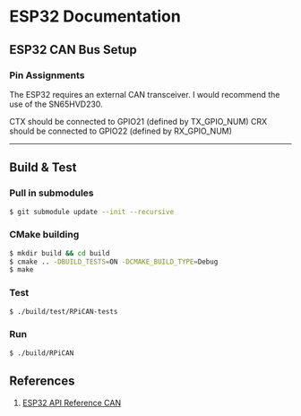 # ESP32 Documentation

## ESP32 CAN Bus Setup

### Pin Assignments

The ESP32 requires an external CAN transceiver. I would recommend the use of the SN65HVD230.

CTX should be connected to GPIO21 (defined by TX_GPIO_NUM)
CRX should be connected to GPIO22 (defined by RX_GPIO_NUM)


------------------

## Build & Test

### Pull in submodules

```sh
$ git submodule update --init --recursive
```

### CMake building

```sh
$ mkdir build && cd build
$ cmake .. -DBUILD_TESTS=ON -DCMAKE_BUILD_TYPE=Debug
$ make
```

### Test

```sh
$ ./build/test/RPiCAN-tests
```


### Run
```sh
$ ./build/RPiCAN
```

## References
1. [ESP32 API Reference CAN](https://docs.espressif.com/projects/esp-idf/en/latest/esp32/api-reference/peripherals/twai.html)
